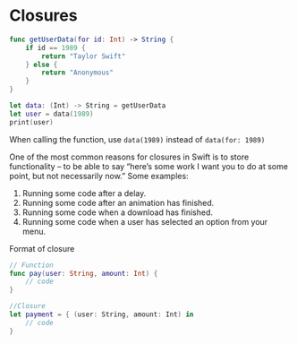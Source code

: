 # Closures
```Swift
func getUserData(for id: Int) -> String {
    if id == 1989 {
        return "Taylor Swift"
    } else {
        return "Anonymous"
    }
}

let data: (Int) -> String = getUserData
let user = data(1989)
print(user)
```
When calling the function, use `data(1989)` instead of `data(for: 1989)`

One of the most common reasons for closures in Swift is to store functionality – to be able to say “here’s some work I want you to do at some point, but not necessarily now.” Some examples:
1. Running some code after a delay.
2. Running some code after an animation has finished.
3. Running some code when a download has finished.
4. Running some code when a user has selected an option from your menu.


Format of closure
```Swift
// Function
func pay(user: String, amount: Int) {
    // code
}

//Closure
let payment = { (user: String, amount: Int) in
    // code
}
```
